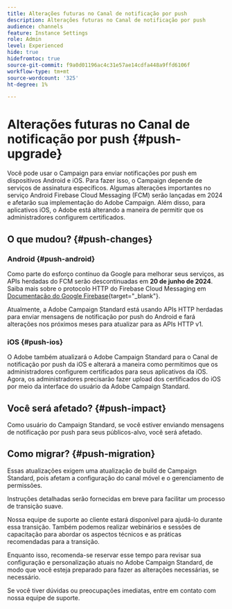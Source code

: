 ```yaml
---
title: Alterações futuras no Canal de notificação por push
description: Alterações futuras no Canal de notificação por push
audience: channels
feature: Instance Settings
role: Admin
level: Experienced
hide: true
hidefromtoc: true
source-git-commit: f9a0d01196ac4c31e57ae14cdfa448a9ffd6106f
workflow-type: tm+mt
source-wordcount: '325'
ht-degree: 1%

---
```


# Alterações futuras no Canal de notificação por push {#push-upgrade}

Você pode usar o Campaign para enviar notificações por push em dispositivos Android e iOS. Para fazer isso, o Campaign depende de serviços de assinatura específicos. Algumas alterações importantes no serviço Android Firebase Cloud Messaging (FCM) serão lançadas em 2024 e afetarão sua implementação do Adobe Campaign. Além disso, para aplicativos iOS, o Adobe está alterando a maneira de permitir que os administradores configurem certificados.

## O que mudou? {#push-changes}

### Android {#push-android}

Como parte do esforço contínuo da Google para melhorar seus serviços, as APIs herdadas do FCM serão descontinuadas em **20 de junho de 2024**. Saiba mais sobre o protocolo HTTP do Firebase Cloud Messaging em [Documentação do Google Firebase](https://firebase.google.com/docs/cloud-messaging/http-server-ref){target="_blank"}.

Atualmente, a Adobe Campaign Standard está usando APIs HTTP herdadas para enviar mensagens de notificação por push do Android e fará alterações nos próximos meses para atualizar para as APIs HTTP v1.

### iOS {#push-ios}

O Adobe também atualizará o Adobe Campaign Standard para o Canal de notificação por push da iOS e alterará a maneira como permitimos que os administradores configurem certificados para seus aplicativos da iOS. Agora, os administradores precisarão fazer upload dos certificados do iOS por meio da interface do usuário da Adobe Campaign Standard.

## Você será afetado? {#push-impact}

Como usuário do Campaign Standard, se você estiver enviando mensagens de notificação por push para seus públicos-alvo, você será afetado.

## Como migrar? {#push-migration}

Essas atualizações exigem uma atualização de build de Campaign Standard, pois afetam a configuração do canal móvel e o gerenciamento de permissões.

Instruções detalhadas serão fornecidas em breve para facilitar um processo de transição suave.

Nossa equipe de suporte ao cliente estará disponível para ajudá-lo durante essa transição. Também podemos realizar webinários e sessões de capacitação para abordar os aspectos técnicos e as práticas recomendadas para a transição.

Enquanto isso, recomenda-se reservar esse tempo para revisar sua configuração e personalização atuais no Adobe Campaign Standard, de modo que você esteja preparado para fazer as alterações necessárias, se necessário.

Se você tiver dúvidas ou preocupações imediatas, entre em contato com nossa equipe de suporte.
